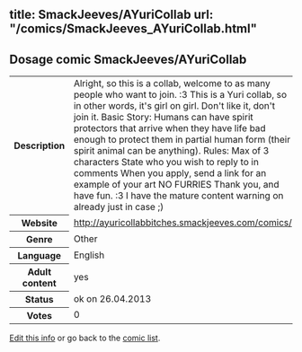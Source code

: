 title: SmackJeeves/AYuriCollab
url: "/comics/SmackJeeves_AYuriCollab.html"
---
Dosage comic SmackJeeves/AYuriCollab
-----------------------------------------

<p id="msg"></p>
<script type="text/javascript">
if (window.location.search === '?edit_info_mail=sent_ok') {
  var elem = document.getElementById("msg");
  elem.innerHTML = 'Edited information sucessfully sent.';
  elem.className = 'ok';
}
</script>
<table class="comicinfo">
<tr>
<th>Description</th><td>Alright, so this is a collab, welcome to as many people who want to join. :3 This is a Yuri collab, so in other words, it's girl on girl. Don't like it, don't join it. Basic Story: Humans can have spirit protectors that arrive when they have life bad enough to protect them in partial human form (their spirit animal can be anything). Rules: Max of 3 characters State who you wish to reply to in comments When you apply, send a link for an example of your art NO FURRIES Thank you, and have fun. :3 I have the mature content warning on already just in case ;)</td>
</tr>
<tr>
<th>Website</th><td><a href="http://ayuricollabbitches.smackjeeves.com/comics/">http://ayuricollabbitches.smackjeeves.com/comics/</a></td>
</tr>
<tr>
<th>Genre</th><td>Other</td>
</tr>
<tr>
<th>Language</th><td>English</td>
</tr>
<tr>
<th>Adult content</th><td>yes</td>
</tr>
<tr>
<th>Status</th><td>ok on 26.04.2013</td>
</tr>
<tr>
<th>Votes</th><td>0</td>
</tr>
</table>

[Edit this info](SmackJeeves_AYuriCollab_edit.html) or go back to the [comic list](../comic-index.html).
